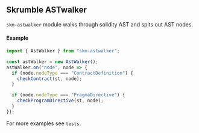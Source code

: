 ## Skrumble ASTwalker
`skm-astwalker` module walks through solidity AST and spits out AST nodes.

#### Example
```ts
import { AstWalker } from "skm-astwalker";

const astWalker = new AstWalker();
astWalker.on("node", node => {
  if (node.nodeType === "ContractDefinition") {
    checkContract(st, node);
  }

  if (node.nodeType === "PragmaDirective") {
    checkProgramDirective(st, node);
  }
});
```
For more examples see `tests`.
